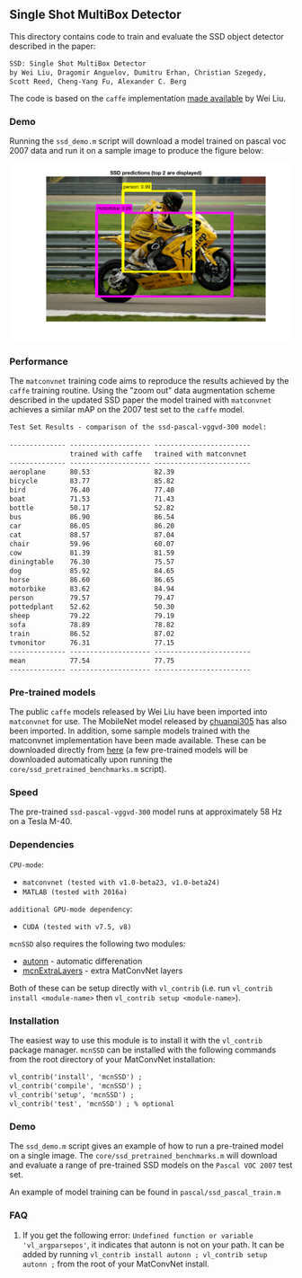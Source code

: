 ## Single Shot MultiBox Detector

This directory contains code to train and evaluate the SSD object detector
described in the paper:

```
SSD: Single Shot MultiBox Detector
by Wei Liu, Dragomir Anguelov, Dumitru Erhan, Christian Szegedy, 
Scott Reed, Cheng-Yang Fu, Alexander C. Berg
```

The code is based on the `caffe` implementation 
[made available](https://github.com/weiliu89/caffe/tree/ssd) by Wei Liu.

### Demo

Running the `ssd_demo.m` script will download a model trained on pascal voc 2007 data and run it on a sample image to produce the figure below:

<img src="misc/figure.png" width="600" />

### Performance

The `matconvnet` training code aims to reproduce the results
achieved by the `caffe` training routine.  Using the "zoom out"
data augmentation scheme described in the updated SSD paper
the model trained with `matconvnet` achieves
a similar mAP on the 2007 test set to the `caffe` model.

```
Test Set Results - comparison of the ssd-pascal-vggvd-300 model:

-------------- -------------------- ------------------------
               trained with caffe   trained with matconvnet
-------------- -------------------- ------------------------
aeroplane      80.53                82.39
bicycle        83.77                85.82
bird           76.40                77.40
boat           71.53                71.43
bottle         50.17                52.82
bus            86.90                86.54
car            86.05                86.20
cat            88.57                87.04
chair          59.96                60.07
cow            81.39                81.59
diningtable    76.30                75.57
dog            85.92                84.65
horse          86.60                86.65
motorbike      83.62                84.94
person         79.57                79.47
pottedplant    52.62                50.30
sheep          79.22                79.19
sofa           78.89                78.82
train          86.52                87.02
tvmonitor      76.31                77.15
-------------- -------------------- ------------------------
mean           77.54                77.75
-------------- -------------------- ------------------------
```

### Pre-trained models

The public `caffe` models released by Wei Liu have been imported into 
`matconvnet` for use.  The MobileNet model released by [chuanqi305](https://github.com/chuanqi305/MobileNet-SSD)
has also been imported. In addition, some sample models trained with the 
matconvnet implementation have been made available. These can be 
downloaded directly from 
[here](http://www.robots.ox.ac.uk/~albanie/mcn-models.html#ssd) (a few pre-trained
models will be downloaded automatically upon running the 
`core/ssd_pretrained_benchmarks.m` script).

### Speed

The pre-trained `ssd-pascal-vggvd-300` model runs at approximately 
58 Hz on a Tesla M-40.

### Dependencies

`CPU-mode`:

* `matconvnet (tested with v1.0-beta23, v1.0-beta24)`
* `MATLAB (tested with 2016a)`


`additional GPU-mode dependency`:

* `CUDA (tested with v7.5, v8)`


`mcnSSD` also requires the following two modules:

* [autonn](https://github.com/vlfeat/autonn) - automatic differenation
* [mcnExtraLayers](https://github.com/albanie/mcnExtraLayers) - extra MatConvNet layers

Both of these can be setup directly with `vl_contrib` (i.e. run `vl_contrib install <module-name>` then `vl_contrib setup <module-name>`).

### Installation

The easiest way to use this module is to install it with the `vl_contrib` 
package manager. `mcnSSD` can be installed with 
the following commands from the root directory of your MatConvNet 
installation:

```
vl_contrib('install', 'mcnSSD') ;
vl_contrib('compile', 'mcnSSD') ;
vl_contrib('setup', 'mcnSSD') ;
vl_contrib('test', 'mcnSSD') ; % optional
```


### Demo

The `ssd_demo.m` script gives an example of how to run a pre-trained model 
on a single image.  The `core/ssd_pretrained_benchmarks.m` will download 
and evaluate a range of pre-trained SSD models on the `Pascal VOC 2007` test 
set.

An example of model training can be found in `pascal/ssd_pascal_train.m`



### FAQ

1. If you get the following error:  `Undefined function or variable 'vl_argparsepos'`, it indicates that autonn is not on your path.  It can be added by running `vl_contrib install autonn ; vl_contrib setup autonn ;` from the root of your MatConvNet install.


